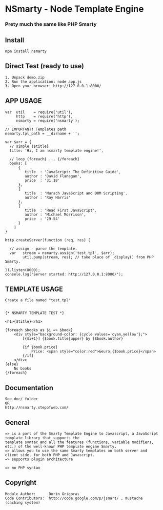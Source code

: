 # NSmarty - Node Template Engine
### Prety much the same like PHP Smarty

## Install

    npm install nsmarty

## Direct Test (ready to use)

	1. Unpack demo.zip 
	2. Run the application: node app.js
	3. Open your browser: http://127.0.0.1:8000/



## APP USAGE

    var  util    = require('util'),
         http    = require('http'),
         nsmarty = require('nsmarty');

	// IMPORTANT! Templates path	
    nsmarty.tpl_path = __dirname + '';

    var $arr = {
	  // simple {$title}
      title: 'Hi, I am nsmarty template engine!',

	  // loop {foreach} ... {/foreach}
	  books: [
		  {
			 title  : 'JavaScript: The Definitive Guide',          
			 author : 'David Flanagan',                            
			 price  : '31.18'
		  },
		  {
			 title  : 'Murach JavaScript and DOM Scripting',
			 author : 'Ray Harris'
		  },
		  {
			 title  : 'Head First JavaScript',
			 author : 'Michael Morrison',
			 price  : '29.54'
		  }
		]
    }

	http.createServer(function (req, res) {

	  // assign - parse the template.
	  var 	stream = nsmarty.assign('test.tpl', $arr);
			util.pump(stream, res); // take place of _display() from PHP Smarty.

	}).listen(8000);
	console.log("Server started: http://127.0.0.1:8000/");

## TEMPLATE USAGE

	Create a file named "test.tpl"


	{* NSMARTY TEMPLATE TEST *}

	<h1>{$title}</h1>

	{foreach $books as $i => $book}
		<div style="background-color: {cycle values='cyan,yellow'};">
			[{$i+1}] {$book.title|upper} by {$book.author}

			{if $book.price}                                
				Price: <span style="color:red">&euro;{$book.price}</span>
			{/if}
		</div>
	{else}
		No books
	{/foreach}

## Documentation

	See doc/ folder
	OR
	http://nsmarty.stepofweb.com/

## General

	=> is a port of the Smarty Template Engine to Javascript, a JavaScript template library that supports the 
	template syntax and all the features (functions, variable modifiers, etc.) of the well-known PHP template engine Smarty. 
	=> allows you to use the same Smarty templates on both server and client side, for both PHP and Javascript. 
	=> supports plugin architecture

	=> no PHP syntax

## Copyright

	Module Author:		Dorin Grigoras
	Code Contributors:	http://code.google.com/p/jsmart/ , mustache (caching system)